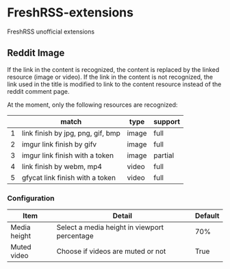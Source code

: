 # FreshRSS-extensions
FreshRSS unofficial extensions

## Reddit Image
If the link in the content is recognized, the content is replaced by the linked
resource (image or video). If the link in the content is not recognized, the link
used in the title is modified to link to the content resource instead of the reddit
comment page.

At the moment, only the following resources are recognized:

&nbsp; |match | type | support
-------|------|------|--------
1 | link finish by jpg, png, gif, bmp | image | full
2 | imgur link finish by gifv | image | full
3 | imgur link finish with a token | image | partial
4 | link finish by webm, mp4 | video | full
5 | gfycat link finish with a token | video | full

### Configuration

Item | Detail | Default
-----|--------|--------
Media height | Select a media height in viewport percentage | 70%
Muted video | Choose if videos are muted or not | True
